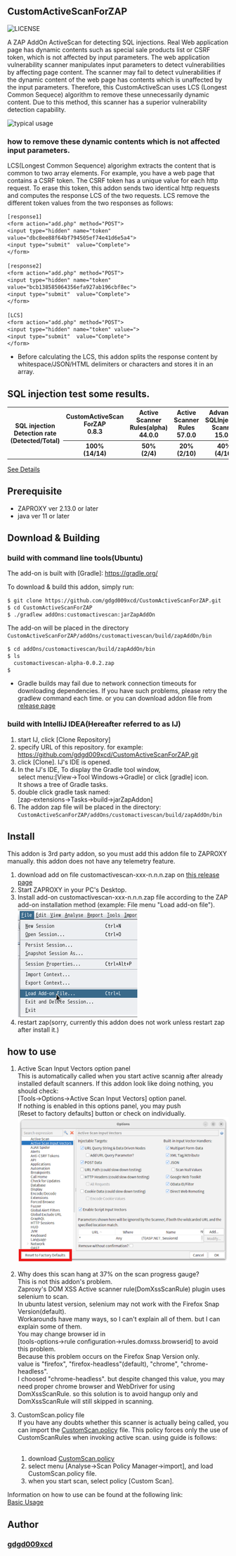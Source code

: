 ## CustomActiveScanForZAP
![LICENSE](https://img.shields.io/github/license/gdgd009xcd/CustomActiveScanForZAP)
 

A ZAP AddOn ActiveScan for detecting SQL injections.
Real Web application page has dynamic contents such as special sale products list or CSRF token, which is not affected by input parameters.
The web application vulnerability scanner manipulates input parameters to detect vulnerabilities by affecting page content. 
The scanner may fail to detect vulnerabilities if the dynamic content of the web page has contents which is unaffected by the input parameters. 
Therefore, this CustomActiveScan uses LCS (Longest Common Sequece) algorithm to remove these unnecessarily dynamic content.
Due to this method, this scanner has a superior vulnerability detection capability.

![typical usage](assets/images/custom.gif)

### how to remove these dynamic contents which is not affected input parameters.

LCS(Longest Common Sequence) algorighm extracts the content that is common to two array elements.
For example, you have a web page that contains a CSRF token. The CSRF token has a unique value for each http request.
To erase this token, this addon sends two identical http requests and computes the response LCS of the two requests.
LCS remove the different token values ​​from the two responses as follows:
 

    [response1]
    <form action="add.php" method="POST">
    <input type="hidden" name="token" value="dbc8ee88f64bf794505ef74e41d6e5a4">
    <input type="submit"  value="Complete">
    </form>
    
    [response2]
    <form action="add.php" method="POST">
    <input type="hidden" name="token" value="bcb138585064356efa927ab196cbf8ec">
    <input type="submit"  value="Complete">
    </form>
    
    [LCS]
    <form action="add.php" method="POST">
    <input type="hidden" name="token" value=">
    <input type="submit"  value="Complete">
    </form>
    

* Before calculating the LCS, this addon splits the response content by whitespace/JSON/HTML delimiters or characters and stores it in an array.

##  SQL injection test some results.
<TABLE>
 <TR><TH ROWSPAN="2">SQL injection Detection rate<BR>(Detected/Total)</TH><TH>CustomActiveScan<BR>ForZAP <BR>0.8.3</TH><TH>Active Scanner Rules(alpha)<BR>44.0.0</TH><TH>Active Scanner Rules<BR>57.0.0</TH><TH>Advanced SQLInjection Scanner<BR>15.0.0</TH></TR>
 <TR><TH>100%<BR>(14/14)</TH><TH>50%<BR>(2/4)</TH><TH>20%<BR>(2/10)</TH><TH>40%<BR>(4/10)</TH></TR>
</TABLE>
  
[See Details](https://github.com/gdgd009xcd/CustomActiveScanForZAP/wiki/99.1.-SQL-injection-detection-test-results-with-ActiveScan)

## Prerequisite

* ZAPROXY ver 2.13.0 or later
* java ver 11 or later

## Download & Building

### build with command line tools(Ubuntu)

The add-on is built with [Gradle]: https://gradle.org/  

To download & build this addon, simply run:  

    $ git clone https://github.com/gdgd009xcd/CustomActiveScanForZAP.git  
    $ cd CustomActiveScanForZAP  
    $ ./gradlew addOns:customactivescan:jarZapAddOn  

The add-on will be placed in the directory `CustomActiveScanForZAP/addOns/customactivescan/build/zapAddOn/bin`

    $ cd addOns/customactivescan/build/zapAddOn/bin  
    $ ls  
      customactivescan-alpha-0.0.2.zap  
    $  

* Gradle builds may fail due to network connection timeouts for downloading dependencies. If you have such problems, please retry the gradlew command each time. or you can download addon file from [release page](https://github.com/gdgd009xcd/CustomActiveScanForZAP/releases)

### build with IntelliJ IDEA(Hereafter referred to as IJ)

1. start IJ, click [Clone Repository]
1. specify URL of this repository. for example:<br>https://github.com/gdgd009xcd/CustomActiveScanForZAP.git
1. click [Clone]. IJ's IDE is opened.
1. In the IJ's IDE, To display the Gradle tool window,<br>select menu:[View->Tool Windows->Gradle] or click [gradle] icon.<br>It shows a tree of Gradle tasks.
1. double click gradle task named:<br>[zap-extensions->Tasks->build->jarZapAddon]
1. The addon zap file will be placed in the directory:<br>`CustomActiveScanForZAP/addOns/customactivescan/build/zapAddOn/bin`

## Install

This addon is 3rd party addon, so you must add this addon file to ZAPROXY manually. this addon does not have any telemetry feature.

1. download add on file customactivescan-xxx-n.n.n.zap on [this release page](https://github.com/gdgd009xcd/CustomActiveScanForZAP/releases)
1. Start ZAPROXY in your PC's Desktop.  
1. Install add-on customactivescan-xxx-n.n.n.zap file according to the ZAP add-on installation method (example: File menu "Load add-on file").<BR>
![AddonInstall](https://raw.githubusercontent.com/gdgd009xcd/RELEASES/master/IMG/ZAP/addoninst.png)<BR>    
1. restart zap(sorry, currently this addon does not work unless restart zap after install it.)

## how to use

1. Active Scan Input Vectors option panel<br>
This is automatically called when you start active scannig after already installed default scanners.
If this addon look like doing nothing, you should check:<br> [Tools->Options->Active Scan Input Vectors] option panel.<br>
If nothing is enabled in this options panel, you may push<br>[Reset to factory defaults] button or check on individually.
![InputVectors](assets/images/activescaninputvectors.png)

2. Why does this scan hang at 37% on the scan progress gauge?<br>
This is not this addon's problem.<br>
Zaproxy's DOM XSS Active scanner rule(DomXssScanRule) plugin uses selenium to scan.<br>
In ubuntu latest version, selenium may not work with the Firefox Snap Version(default).<br>
Workarounds have many ways, so I can't explain all of them. but I can explain some of them.<br>
You may change browser id in<br> [tools-options->rule configuration->rules.domxss.browserid] to avoid this problem.<br>
Because this problem occurs on the Firefox Snap Version only.<br>
value is "firefox", "firefox-headless"(default), "chrome", "chrome-headless".<br>
I choosed "chrome-headless". but despite changed this value, you may need proper chrome browser and WebDriver for using DomXssScanRule. so this solution is to avoid hangup only and DomXssScanRule will still skipped in scanning.<br>
<p>

3. CustomScan.policy file<br>
If you have any doubts whether this scanner is actually being called, you can import the [CustomScan.policy](CustomScan.policy) file. This policy forces only the use of CustomScanRules when invoking active scan. using guide is follows:<br><br>

   1) download [CustomScan.policy](CustomScan.policy)  
   2) select menu [Analyse->Scan Policy Manager->import], and load CustomScan.policy file.  
   3) when you start scan, select policy [Custom Scan].   

Information on how to use can be found at the following link: <BR>
[Basic Usage](https://github.com/gdgd009xcd/CustomActiveScanForZAP/wiki/1.0.-Basic-Usage)

## Author
### [gdgd009xcd](https://gdgd009xcd.github.io/)
